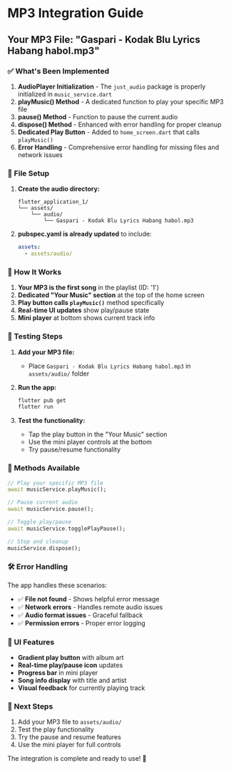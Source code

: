 # MP3 Integration Guide

## Your MP3 File: "Gaspari - Kodak Blu Lyrics Habang habol.mp3"

### ✅ What's Been Implemented

1. **AudioPlayer Initialization** - The `just_audio` package is properly initialized in `music_service.dart`
2. **playMusic() Method** - A dedicated function to play your specific MP3 file
3. **pause() Method** - Function to pause the current audio
4. **dispose() Method** - Enhanced with error handling for proper cleanup
5. **Dedicated Play Button** - Added to `home_screen.dart` that calls `playMusic()`
6. **Error Handling** - Comprehensive error handling for missing files and network issues

### 📁 File Setup

1. **Create the audio directory:**
   ```
   flutter_application_1/
   └── assets/
       └── audio/
           └── Gaspari - Kodak Blu Lyrics Habang habol.mp3
   ```

2. **pubspec.yaml is already updated** to include:
   ```yaml
   assets:
     - assets/audio/
   ```

### 🎵 How It Works

1. **Your MP3 is the first song** in the playlist (ID: '1')
2. **Dedicated "Your Music" section** at the top of the home screen
3. **Play button calls `playMusic()`** method specifically
4. **Real-time UI updates** show play/pause state
5. **Mini player** at bottom shows current track info

### 🚀 Testing Steps

1. **Add your MP3 file:**
   - Place `Gaspari - Kodak Blu Lyrics Habang habol.mp3` in `assets/audio/` folder

2. **Run the app:**
   ```bash
   flutter pub get
   flutter run
   ```

3. **Test the functionality:**
   - Tap the play button in the "Your Music" section
   - Use the mini player controls at the bottom
   - Try pause/resume functionality

### 🔧 Methods Available

```dart
// Play your specific MP3 file
await musicService.playMusic();

// Pause current audio
await musicService.pause();

// Toggle play/pause
await musicService.togglePlayPause();

// Stop and cleanup
musicService.dispose();
```

### 🛠️ Error Handling

The app handles these scenarios:
- ✅ **File not found** - Shows helpful error message
- ✅ **Network errors** - Handles remote audio issues
- ✅ **Audio format issues** - Graceful fallback
- ✅ **Permission errors** - Proper error logging

### 📱 UI Features

- **Gradient play button** with album art
- **Real-time play/pause icon** updates
- **Progress bar** in mini player
- **Song info display** with title and artist
- **Visual feedback** for currently playing track

### 🎯 Next Steps

1. Add your MP3 file to `assets/audio/`
2. Test the play functionality
3. Try the pause and resume features
4. Use the mini player for full controls

The integration is complete and ready to use! 🎵 